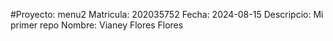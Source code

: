 #Proyecto: menu2
Matricula: 202035752
Fecha: 2024-08-15
Descripcio: Mi primer repo
Nombre: Vianey Flores Flores
